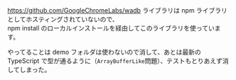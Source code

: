 https://github.com/GoogleChromeLabs/wadb ライブラリは npm ライブラリとしてホスティングされていないので、  
npm install のローカルインストールを経由してこのライブラリを使っています。

やってることは demo フォルダは使わないので消して、あとは最新の TypeScript で型が通るように（`ArrayBufferLike`問題）、テストもとりあえず消してしまった。